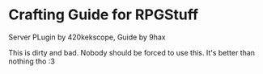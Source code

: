 # Crafting Guide for RPGStuff
Server PLugin by 420kekscope, Guide by 9hax

This is dirty and bad. Nobody should be forced to use this. It's better than nothing tho :3


